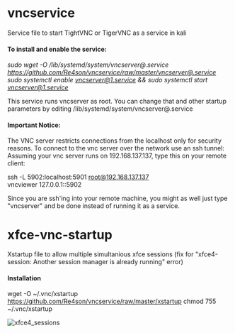 # vncservice
Service file to start TightVNC or TigerVNC as a service in kali


#### To install and enable the service:  

*sudo wget -O /lib/systemd/system/vncserver@.service https://github.com/Re4son/vncservice/raw/master/vncserver@.service*  
*sudo systemctl enable vncserver@1.service && sudo systemctl start vncserver@1.service*  
  
This service runs vncserver as root. You can change that and other startup parameters by editing /lib/systemd/system/vncserver@.service

#### Important Notice:

The VNC server restricts connections from the localhost only for security reasons. To connect to the vnc server over the network use an ssh tunnel:
Assuming your vnc server runs on 192.168.137.137, type this on your remote client:

ssh -L 5902:localhost:5901 root@192.168.137.137  
vncviewer 127.0.0.1::5902

Since you are ssh'ing into your remote machine, you might as well just type "vncserver" and be done instead of running it as a service.


# xfce-vnc-startup
Xstartup file to allow multiple simultanious xfce sessions (fix for "xfce4-session: Another session manager is already running" error)

#### Installation
wget -O ~/.vnc/xstartup https://github.com/Re4son/vncservice/raw/master/xstartup
chmod 755 ~/.vnc/xstartup

![xfce4_sessions](https://whitedome.com.au/re4son/wp-content/uploads/VNC-multipleSessions.jpg)

